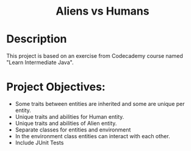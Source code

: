 <div align="center">
  <h1>Aliens vs Humans</h1>
</div>


# Description

This project is based on an exercise from Codecademy course named "Learn Intermediate Java". 


# Project Objectives:

- Some traits between entities are inherited and some are unique per entity. 
- Unique traits and abilities for Human entity.
- Unique traits and abilities of Alien entity.
- Separate classes for entities and environment
- In the environment class entities can interact with each other.
- Include JUnit Tests
